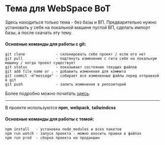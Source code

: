 # Тема для  WebSpace BoT
Здесь находиться только тема - без базы и ВП. Предварительно нужно установить у себя на локальной машине пустой ВП, сделать импорт базы, а после скачать эту тему.

#### Основные команды для работы с git:

```
git clone              - склонировать себе проект / если его нет
git pull               - подтянуть изменение с гита себе на локальную машину / когда проект существует
git status             - показывает состояние текущих файлов
git add file_name or . - добавить изменения для коммита 
git commit -m"message" - собирает все измененные файлы перед отправкой в git
git push               - залить изменения в репозиторий 
```
Более подробно можно почитать [здесь](https://skillbox.ru/media/code/osnovnye-komandy-dlya-raboty-s-git-i-github/).

___

В проекте используются **npm**, **webpack**, **tailwindcss**
#### Основные команды для работы с темой:
```
npm install   - установка node_modules и всех пакетов
npm run watch - запуск проекта - можно вносить правки в файлах
npm run prod  - сборка проекта на продакшин
```

